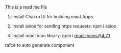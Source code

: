 This is a read me file

1. Install Chakra UI for building react Apps

2. Install axios for sending https requests: npm i axios

3. Install react icon library: npm i react-icons@4.7.1

rafce to auto generate component

